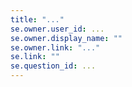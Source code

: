 ```yaml
---
title: "..."
se.owner.user_id: ...
se.owner.display_name: ""
se.owner.link: "..."
se.link: ""
se.question_id: ...
---
```


